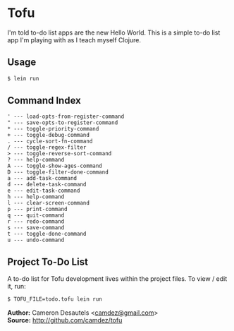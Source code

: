 Tofu
====

I'm told to-do list apps are the new Hello World. This is a simple
to-do list app I'm playing with as I teach myself Clojure.

Usage
-----

```bash
$ lein run
```

Command Index
-------------

    ' --- load-opts-from-register-command
    " --- save-opts-to-register-command
    * --- toggle-priority-command
    + --- toggle-debug-command
    . --- cycle-sort-fn-command
    / --- toggle-regex-filter
    > --- toggle-reverse-sort-command
    ? --- help-command
    A --- toggle-show-ages-command
    D --- toggle-filter-done-command
    a --- add-task-command
    d --- delete-task-command
    e --- edit-task-command
    h --- help-command
    l --- clear-screen-command
    p --- print-command
    q --- quit-command
    r --- redo-command
    s --- save-command
    t --- toggle-done-command
    u --- undo-command

Project To-Do List
----------------

A to-do list for Tofu development lives within the project files.  To
view / edit it, run:

```sh
$ TOFU_FILE=todo.tofu lein run
```

**Author:** Cameron Desautels \<<camdez@gmail.com>\>  
**Source:** <http://github.com/camdez/tofu>
